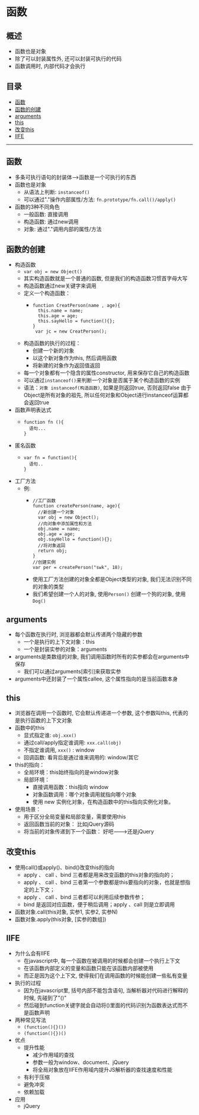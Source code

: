 # 函数
## 概述
* 函数也是对象
* 除了可以封装属性外, 还可以封装可执行的代码
* 函数调用时, 内部代码才会执行
## 目录
* [函数](#函数)
* [函数的创建](#函数的创建)
* [arguments](#arguments)
* [this](#this)
* [改变this](#改变this)
* [IIFE](#IIFE)
***

## 函数
* 多条可执行语句的封装体-->函数是一个可执行的东西
* 函数也是对象
  * 从语法上判断: `instanceof()`
  * 可以通过"."操作内部属性/方法: `fn.prototype/fn.call()/apply()`
* 函数的3种不同角色
  * 一般函数: 直接调用
  * 构造函数: 通过new调用
  * 对象: 通过"."调用内部的属性/方法
## 函数的创建
* 构造函数
  * `var obj = new Object()`
  * 其实构造函数就是一个普通的函数, 但是我们的构造函数习惯首字母大写
  * 构造函数通过new关键字来调用
  * 定义一个构造函数：
    * ```
      function CreatPerson(name , age){
        this.name = name;
        this.age = age;
        this.sayHello = function(){};
      }
       var jc = new CreatPerson();
      ```
  * 构造函数的执行的过程：
    * 创建一个新的对象
    * 以这个新对象作为this, 然后调用函数
    * 将新建的对象作为返回值返回
  * 每一个对象都有一个隐含的属性constructor, 用来保存它自己的构造函数
  * 可以通过`instanceof()`来判断一个对象是否属于某个构造函数的实例
  * 语法：`对象 instanceof(构造函数)`, 如果是则返回true, 否则返回false
    由于Object是所有对象的祖先, 所以任何对象和Object进行instanceof运算都会返回true
* 函数声明表达式
  * ```
    function fn (){
      语句...
    }
    ```
* 匿名函数
  * ``` 
    var fn = function(){
      语句..
    }
    ```
* 工厂方法
  * 例:
    * ```
      //工厂函数
      function createPerson(name, age){
        //新创建一个对象
        var obj = new Object();
        //向对象中添加属性和方法
        obj.name = name;
        obj.age = age;
        obj.sayHello = function(){};
        //将对象返回
        return obj;
      }
      //创建实例
      var per = createPerson("swk", 18);
      ```
    * 使用工厂方法创建的对象全都是Object类型的对象, 我们无法识别不同的对象的类型
    * 我们希望创建一个人的对象, 使用`Person()` 创建一个狗的对象, 使用`Dog()`
## arguments
* 每个函数在执行时, 浏览器都会默认传递两个隐藏的参数
  * 一个是执行的上下文对象：this
  * 一个是封装实参的对象：arguments
* arguments是类数组的对象, 我们调用函数时所有的实参都会在arguments中保存
  * 我们可以通过arguments[索引]来获取实参
* arguments中还封装了一个属性callee, 这个属性指向的是当前函数本身
## this
 * 浏览器在调用一个函数时, 它会默认传递进一个参数, 这个参数叫this, 代表的是执行函数的上下文对象
* 函数中的this
  * 显式指定谁: `obj.xxx()`
  * 通过call/apply指定谁调用: `xxx.call(obj)     `                                               
  * 不指定谁调用, `xxx()` : window
  * 回调函数: 看背后是通过谁来调用的: window/其它
* this的指向：
  * 全局环境：this始终指向的是window对象
  * 局部环境：
    * 直接调用函数：this指向 window
    * 对象函数调用：哪个对象调用就指向哪个对象
    * 使用 new 实例化对象，在构造函数中的this指向实例化对象。
* 使用场景：
  * 用于区分全局变量和局部变量，需要使用this
  * 返回函数当前的对象： 比如jQuery源码
  * 将当前的对象传递到下一个函数： 好吧--->还是jQuery 
## 改变this
* 使用call()或apply()、bind()改变this的指向
  * apply 、 call 、bind 三者都是用来改变函数的this对象的指向的；
  * apply 、 call 、bind 三者第一个参数都是this要指向的对象，也就是想指定的上下文；
  * apply 、 call 、bind 三者都可以利用后续参数传参；
  * bind 是返回对应函数，便于稍后调用；apply 、call 则是立即调用 
* 函数对象.call(this对象, 实参1, 实参2, 实参N)
* 函数对象.apply(this对象, [实参的数组])
## IIFE
* 为什么会有IIFE
  * 在javascript中, 每一个函数在被调用的时候都会创建一个执行上下文
  * 在该函数内部定义的变量和函数只能在该函数内部被使用
  * 而正是因为这个上下文, 使得我们在调用函数的时候能创建一些私有变量
* 执行的过程
  * 因为在javascript里, 括号内部不能包含语句, 当解析器对代码进行解释的时候, 先碰到了"()"
  * 然后碰到function关键字就会自动将()里面的代码识别为函数表达式而不是函数声明
* 两种常见写法
  * `(function(){}())`
  * `(function(){})()`
* 优点
  * 提升性能
    * 减少作用域的查找
    * 参数一般为window、document、jQuery
    * 将全局对象放在IIFE作用域内提升JS解析器的查找速度和性能
  * 有利于压缩
  * 避免冲突
  * 依赖加载
* 应用
  * jQuery
